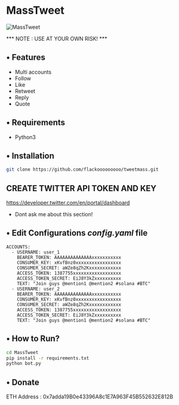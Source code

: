 # MassTweet

![MassTweet](https://i.ibb.co/F5sZ0gR/ss.png)


*** NOTE : USE AT YOUR OWN RISK! ***

## • Features
- Multi accounts
- Follow
- Like
- Retweet
- Reply
- Quote

## • Requirements
- Python3

## • Installation

```bash
git clone https://github.com/flackooooooooo/tweetmass.git
```

## CREATE TWITTER API TOKEN AND KEY
https://developer.twitter.com/en/portal/dashboard

* Dont ask me about this section!

## • Edit Configurations *config.yaml* file

```env
ACCOUNTS: 
  - USERNAME: user_1
    BEARER_TOKEN: AAAAAAAAAAAAAAxxxxxxxxxxx
    CONSUMER_KEY: xKvfBnz0xxxxxxxxxxxxxxxxx
    CONSUMER_SECRET: aWZe8qZh2Kxxxxxxxxxxxx
    ACCESS_TOKEN: 1387755xxxxxxxxxxxxxxxxxx
    ACCESS_TOKEN_SECRET: EiJ8Y3kZxxxxxxxxxx
    TEXT: "Join guys @mention1 @mention2 #solana #BTC"
  - USERNAME: user_2
    BEARER_TOKEN: AAAAAAAAAAAAAAxxxxxxxxxxx
    CONSUMER_KEY: xKvfBnz0xxxxxxxxxxxxxxxxx
    CONSUMER_SECRET: aWZe8qZh2Kxxxxxxxxxxxx
    ACCESS_TOKEN: 1387755xxxxxxxxxxxxxxxxxx
    ACCESS_TOKEN_SECRET: EiJ8Y3kZxxxxxxxxxx
    TEXT: "Join guys @mention1 @mention2 #solana #BTC"
```

## • How to Run?
```bash
cd MassTweet
pip install -r requirements.txt
python bot.py
```

## • Donate

ETH Address : 0x7adda19B0e43396A8c1E7A963F45B552632E812B
